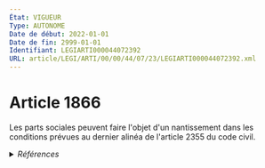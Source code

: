 ```yaml
---
État: VIGUEUR
Type: AUTONOME
Date de début: 2022-01-01
Date de fin: 2999-01-01
Identifiant: LEGIARTI000044072392
URL: article/LEGI/ARTI/00/00/44/07/23/LEGIARTI000044072392.xml
---
```


<h1>Article 1866</h1>

Les parts sociales peuvent faire l'objet d'un nantissement dans les conditions
prévues au dernier alinéa de l'article 2355 du code civil.


<details>
  <summary><em>Références</em></summary>

  <h2>Articles faisant référence à l'article</h2>
  
  <ul>
    <li>
      <a href="https://legal.tricoteuses.fr//redirection/LEGIARTI000044045548?vers=git&vers=legifrance">Ordonnance n° 2021-1192 du 15 septembre 2021 portant réforme du droit des sûretés - article 26 ENTIEREMENT_MODIF</a> MODIFIE source
    </li>
    <li>
      <a href="https://legal.tricoteuses.fr//redirection/LEGIARTI000006448924?vers=git&vers=legifrance">Code civil - article 2355 AUTONOME MODIFIE, en vigueur du 2006-03-24 au 2022-01-01</a> CITATION cible
    </li>
    <li>
      <a href="https://legal.tricoteuses.fr//redirection/LEGIARTI000044071500?vers=git&vers=legifrance">Code civil - article 2355 AUTONOME VIGUEUR, en vigueur depuis le 2022-01-01</a> CITATION cible
    </li>
  </ul>
  
  <h2>Références faites par l'article</h2>
  
  <ul>
    <li>
      2021-09-15 MODIFIE cible <a href="https://legal.tricoteuses.fr//redirection/LEGIARTI000044045548?vers=git&vers=legifrance">Ordonnance n° 2021-1192 du 15 septembre 2021 portant réforme du droit des sûretés - article 26 ENTIEREMENT_MODIF</a>
    </li>
    <li>
      2999-01-01 CITATION source <a href="https://legal.tricoteuses.fr//redirection/LEGIARTI000006448924?vers=git&vers=legifrance">Code civil - article 2355 AUTONOME MODIFIE, en vigueur du 2006-03-24 au 2022-01-01</a>
    </li>
    <li>
      2999-01-01 CITATION cible <a href="https://legal.tricoteuses.fr//redirection/LEGIARTI000037927495?vers=git&vers=legifrance">Code monétaire et financier - article D211-14 AUTONOME VIGUEUR, en vigueur depuis le 2018-12-27</a>
    </li>
  </ul>
</details>
